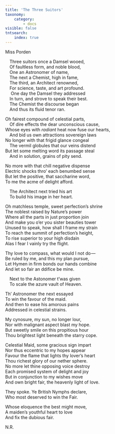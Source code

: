 ```yaml
---
title: 'The Three Suitors'
taxonomy:
    category:
        - docs
visible: false
tntsearch:
    index: true
---
```


<div class="author">Miss Porden</div>  

&emsp;Three suitors once a Damsel wooed,  
&emsp;Of faultless form, and noble blood,  
&emsp;One an Astronomer of name,  
&emsp;The next a Chemist, high in fame,  
&emsp;The third, an Architect renowned,  
&emsp;For science, taste, and art profound.  
&emsp;	One day the Damsel they addressed  
&emsp;In turn, and strove to speak their best.  
&emsp;The Chemist the discourse began  
&emsp;And thus its fluid tenor ran.  

Oh fairest compound of celestial parts,  
&emsp;Of dire effects the dear unconscious cause,  
Whose eyes with *radiant* heat now fuse our hearts,  
&emsp;And bid us own attractions sovereign laws  
No longer with that frigid glance congeal  
&emsp;The vermil globules that our veins distend  
But let some melting word its passage steal  
&emsp;And in solution, grains of pity send.  
 
No more with that chill negative dispense  
Electric shocks thro’ each benumbed sense  
But let the positive, that saccharine word,  
To me the acme of delight afford.  

&emsp;The Architect next tried his art  
&emsp;To build his image in her heart.  

Oh matchless temple, sweet perfection’s shrine  
The <span data-tippy="fairest" class="green">noblest</span> raised by Nature’s power  
Where all the parts in just proportion join  
And make you o’er you sister beauties tower  
Unused to speak, how shall I frame my strain  
To reach the summit of perfection’s height,  
To <span data-tippy="climb above your misplaced" class="green">rise superior to your</span> high disdain  
Alas I fear I vainly try the flight.  
 
Thy love to compass, what would I not do —   
Be ruled by me, and this my plan pursue,  
<span data-tippy="Let Hymen’s lasting Links" class="green">Let Hymen in firm bonds</span> our hands combine  
And let so fair an ddifice be mine.  

&emsp;Next to the Astonomer t’was given  
&emsp;To scale the azure vault of Heaven.  

<div class="pencil">
Th’ Astronomer the next essayed<br>
To win the favour of the maid.<br>  
And then to ease his amorous pains<br>  
Addressed in celestial strains.
</div>

My cynosure, my sun, no longer lour,  
Nor with malignant aspect blast my hope.  
But sweetly smile on this propitious hour  
Thou brightest light beneath the starry cope.  

Celestial Maid, some gracious sign impart  
Nor thus eccentric to my hopes appear  
Favour the flame that lights thy lover’s heart  
Thou richest glory of our nether sphere.  
No more let thine opposing voice destroy  
Each promised system of delight and joy  
But in conjunction to my wishes move  
And own bright fair, the heavenly light of love.  

They spoke. Ye <span data-tippy="Attic" class="green">British</span> Nymphs declare,  
Who most deserved to win the Fair.  

<div class="pencil">
Whose eloquence the best might move,<br>  
A maiden’s youthful heart to love<br>  
And fix the dubious fair.  
</div>

N.R.